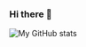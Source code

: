 ### Hi there 👋

![My GitHub stats](https://github-readme-stats.vercel.app/api?username=albinario&show_icons=true&theme=dark)
